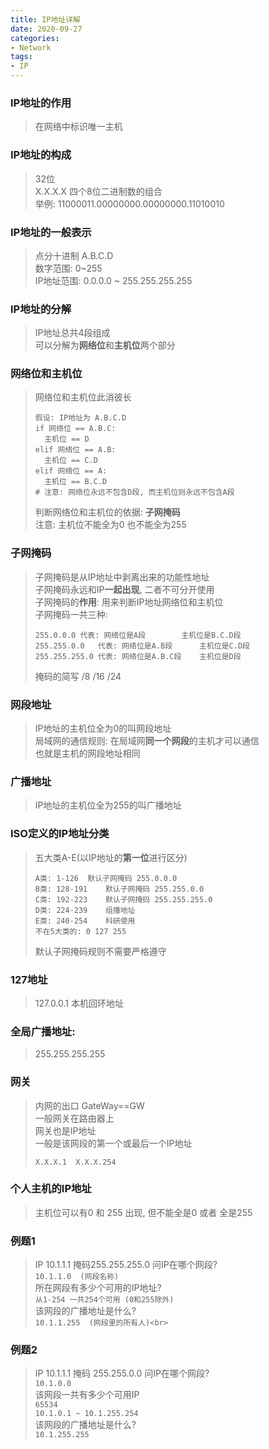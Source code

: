 ```yaml
---
title: IP地址详解
date: 2020-09-27
categories:
- Network
tags:
- IP
---
```


### IP地址的作用
> 在网络中标识唯一主机

### IP地址的构成
> 32位<br>
> X.X.X.X 四个8位二进制数的组合<br>
> 举例: 11000011.00000000.00000000.11010010

### IP地址的一般表示
> 点分十进制  A.B.C.D<br>
> 数字范围: 0~255<br>
> IP地址范围: 0.0.0.0 ~ 255.255.255.255

### IP地址的分解
> IP地址总共4段组成<br>
> 可以分解为**网络位**和**主机位**两个部分

### 网络位和主机位
> 网络位和主机位此消彼长<br>
> ```
> 假设: IP地址为 A.B.C.D
> if 网络位 == A.B.C:
> 	主机位 == D
> elif 网络位 == A.B:
> 	主机位 == C.D
> elif 网络位 == A:
> 	主机位 == B.C.D
> # 注意: 网络位永远不包含D段, 而主机位则永远不包含A段
> ```
> 判断网络位和主机位的依据: **子网掩码**<br>
> 注意: 主机位不能全为0 也不能全为255

###  子网掩码
> 子网掩码是从IP地址中剥离出来的功能性地址<br>
> 子网掩码永远和IP**一起出现**, 二者不可分开使用<br>
> 子网掩码的**作用**: 用来判断IP地址网络位和主机位<br>
> 子网掩码一共三种: <br>
>
> ```
> 255.0.0.0	代表: 网络位是A段        主机位是B.C.D段
> 255.255.0.0	代表: 网络位是A.B段      主机位是C.D段
> 255.255.255.0	代表: 网络位是A.B.C段    主机位是D段
> ```
> 掩码的简写 /8 /16 /24

###  网段地址
> IP地址的主机位全为0的叫网段地址<br>
> 局域网的通信规则: 在局域网**同一个网段**的主机才可以通信<br>
> 也就是主机的网段地址相同

### 广播地址
> IP地址的主机位全为255的叫广播地址

### ISO定义的IP地址分类
> 五大类A-E(以IP地址的**第一位**进行区分)<br>
>```
>A类: 1-126 	默认子网掩码 255.0.0.0
>B类: 128-191 	默认子网掩码 255.255.0.0
>C类: 192-223 	默认子网掩码 255.255.255.0
>D类: 224-239 	组播地址
>E类: 240-254 	科研使用
>不在5大类的: 0 127 255
>```
>默认子网掩码规则不需要严格遵守

### 127地址
> 127.0.0.1 本机回环地址

### 全局广播地址:
> 255.255.255.255

### 网关
> 内网的出口 GateWay==GW<br>
> 一般网关在路由器上<br>
> 网关也是IP地址<br>
> 一般是该网段的第一个或最后一个IP地址
>
> ```
> X.X.X.1  X.X.X.254
> ```

### 个人主机的IP地址
> 主机位可以有0 和 255 出现, 但不能全是0 或者 全是255

### 例题1
>IP 10.1.1.1 掩码255.255.255.0 问IP在哪个网段?<br>
>`10.1.1.0  (网段名称)`<br>
>所在网段有多少个可用的IP地址?<br>
>`从1-254 一共254个可用 (0和255除外)`<br>
>该网段的广播地址是什么?<br>
>`10.1.1.255  (网段里的所有人)<br>`

### 例题2
>IP 10.1.1.1 掩码 255.255.0.0 问IP在哪个网段?<br>
>`10.1.0.0`<br>
>该网段一共有多少个可用IP<br>
>`65534 `<br>
>`10.1.0.1 ~ 10.1.255.254 `<br>
>该网段的广播地址是什么?<br>
>`10.1.255.255`<br>
